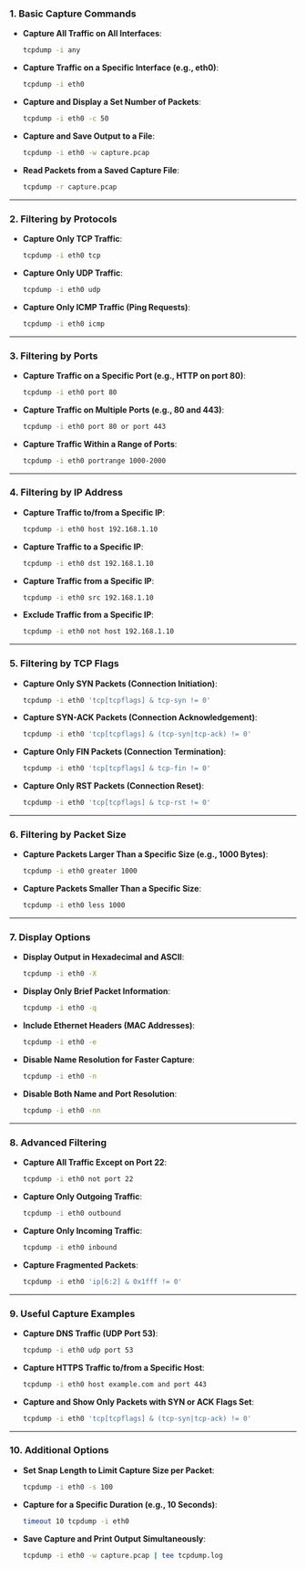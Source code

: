 

### **1. Basic Capture Commands**

- **Capture All Traffic on All Interfaces**:
  ```bash
  tcpdump -i any
  ```

- **Capture Traffic on a Specific Interface (e.g., eth0)**:
  ```bash
  tcpdump -i eth0
  ```

- **Capture and Display a Set Number of Packets**:
  ```bash
  tcpdump -i eth0 -c 50
  ```

- **Capture and Save Output to a File**:
  ```bash
  tcpdump -i eth0 -w capture.pcap
  ```

- **Read Packets from a Saved Capture File**:
  ```bash
  tcpdump -r capture.pcap
  ```

---

### **2. Filtering by Protocols**

- **Capture Only TCP Traffic**:
  ```bash
  tcpdump -i eth0 tcp
  ```

- **Capture Only UDP Traffic**:
  ```bash
  tcpdump -i eth0 udp
  ```

- **Capture Only ICMP Traffic (Ping Requests)**:
  ```bash
  tcpdump -i eth0 icmp
  ```

---

### **3. Filtering by Ports**

- **Capture Traffic on a Specific Port (e.g., HTTP on port 80)**:
  ```bash
  tcpdump -i eth0 port 80
  ```

- **Capture Traffic on Multiple Ports (e.g., 80 and 443)**:
  ```bash
  tcpdump -i eth0 port 80 or port 443
  ```

- **Capture Traffic Within a Range of Ports**:
  ```bash
  tcpdump -i eth0 portrange 1000-2000
  ```

---

### **4. Filtering by IP Address**

- **Capture Traffic to/from a Specific IP**:
  ```bash
  tcpdump -i eth0 host 192.168.1.10
  ```

- **Capture Traffic to a Specific IP**:
  ```bash
  tcpdump -i eth0 dst 192.168.1.10
  ```

- **Capture Traffic from a Specific IP**:
  ```bash
  tcpdump -i eth0 src 192.168.1.10
  ```

- **Exclude Traffic from a Specific IP**:
  ```bash
  tcpdump -i eth0 not host 192.168.1.10
  ```

---

### **5. Filtering by TCP Flags**

- **Capture Only SYN Packets (Connection Initiation)**:
  ```bash
  tcpdump -i eth0 'tcp[tcpflags] & tcp-syn != 0'
  ```

- **Capture SYN-ACK Packets (Connection Acknowledgement)**:
  ```bash
  tcpdump -i eth0 'tcp[tcpflags] & (tcp-syn|tcp-ack) != 0'
  ```

- **Capture Only FIN Packets (Connection Termination)**:
  ```bash
  tcpdump -i eth0 'tcp[tcpflags] & tcp-fin != 0'
  ```

- **Capture Only RST Packets (Connection Reset)**:
  ```bash
  tcpdump -i eth0 'tcp[tcpflags] & tcp-rst != 0'
  ```

---

### **6. Filtering by Packet Size**

- **Capture Packets Larger Than a Specific Size (e.g., 1000 Bytes)**:
  ```bash
  tcpdump -i eth0 greater 1000
  ```

- **Capture Packets Smaller Than a Specific Size**:
  ```bash
  tcpdump -i eth0 less 1000
  ```

---

### **7. Display Options**

- **Display Output in Hexadecimal and ASCII**:
  ```bash
  tcpdump -i eth0 -X
  ```

- **Display Only Brief Packet Information**:
  ```bash
  tcpdump -i eth0 -q
  ```

- **Include Ethernet Headers (MAC Addresses)**:
  ```bash
  tcpdump -i eth0 -e
  ```

- **Disable Name Resolution for Faster Capture**:
  ```bash
  tcpdump -i eth0 -n
  ```

- **Disable Both Name and Port Resolution**:
  ```bash
  tcpdump -i eth0 -nn
  ```

---

### **8. Advanced Filtering**

- **Capture All Traffic Except on Port 22**:
  ```bash
  tcpdump -i eth0 not port 22
  ```

- **Capture Only Outgoing Traffic**:
  ```bash
  tcpdump -i eth0 outbound
  ```

- **Capture Only Incoming Traffic**:
  ```bash
  tcpdump -i eth0 inbound
  ```

- **Capture Fragmented Packets**:
  ```bash
  tcpdump -i eth0 'ip[6:2] & 0x1fff != 0'
  ```

---

### **9. Useful Capture Examples**

- **Capture DNS Traffic (UDP Port 53)**:
  ```bash
  tcpdump -i eth0 udp port 53
  ```

- **Capture HTTPS Traffic to/from a Specific Host**:
  ```bash
  tcpdump -i eth0 host example.com and port 443
  ```

- **Capture and Show Only Packets with SYN or ACK Flags Set**:
  ```bash
  tcpdump -i eth0 'tcp[tcpflags] & (tcp-syn|tcp-ack) != 0'
  ```

---

### **10. Additional Options**

- **Set Snap Length to Limit Capture Size per Packet**:
  ```bash
  tcpdump -i eth0 -s 100
  ```

- **Capture for a Specific Duration (e.g., 10 Seconds)**:
  ```bash
  timeout 10 tcpdump -i eth0
  ```

- **Save Capture and Print Output Simultaneously**:
  ```bash
  tcpdump -i eth0 -w capture.pcap | tee tcpdump.log
  ```

